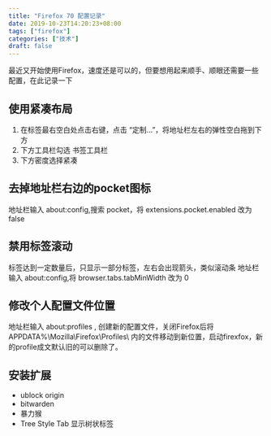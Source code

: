 ```yaml
---
title: "Firefox 70 配置记录"
date: 2019-10-23T14:20:23+08:00
tags: ["firefox"]
categories: ["技术"]
draft: false
---
```

最近又开始使用Firefox，速度还是可以的，但要想用起来顺手、顺眼还需要一些配置，在此记录一下<!--more-->

## 使用紧凑布局
1. 在标签最右空白处点击右键，点击 “定制…”，将地址栏左右的弹性空白拖到下方
2. 下方工具栏勾选 书签工具栏
3. 下方密度选择紧凑

## 去掉地址栏右边的pocket图标
地址栏输入 about:config,搜索 pocket，将 extensions.pocket.enabled 改为false

## 禁用标签滚动
标签达到一定数量后，只显示一部分标签，左右会出现箭头，类似滚动条 地址栏输入 about:config,将 browser.tabs.tabMinWidth 改为 0

## 修改个人配置文件位置
地址栏输入 about:profiles , 创建新的配置文件，关闭Firefox后将 APPDATA%\Mozilla\Firefox\Profiles\ 内的文件移动到新位置，启动firexfox，新的profile成文默认旧的可以删除了。

## 安装扩展
* ublock origin
* bitwarden
* 暴力猴
* Tree Style Tab 显示树状标签
